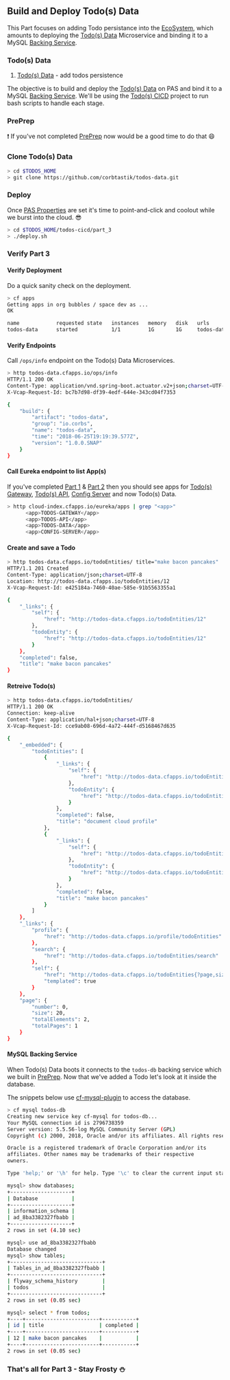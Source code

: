 ## Build and Deploy Todo(s) Data  

This Part focuses on adding Todo persistance into the [EcoSystem](/README.md), which amounts to deploying the [Todo(s) Data](https://github.com/corbtastik/todos-data) Microservice and binding it to a MySQL [Backing Service](https://12factor.net/backing-services).

### Todo(s) Data

1. [Todo(s) Data](https://github.com/corbtastik/todos-data) - add todos persistence  

The objective is to build and deploy the [Todo(s) Data](#todos-data) on PAS and bind it to a MySQL [Backing Service](https://12factor.net/backing-services).  We'll be using the [Todo(s) CICD](https://github.com/corbtastik/todos-cicd) project to run bash scripts to handle each stage.

### PrePrep

:heavy_exclamation_mark: If you've not completed [PrePrep](https://github.com/corbtastik/todos-ecosystem/blob/master/PREPREP.md) now would be a good time to do that :smile:

### Clone Todo(s) Data  

```bash
> cd $TODOS_HOME
> git clone https://github.com/corbtastik/todos-data.git
```

### Deploy  

Once [PAS Properties](/PREPREP.md#pas-properties) are set it's time to point-and-click and coolout while we burst into the cloud. :sunglasses:

```bash
> cd $TODOS_HOME/todos-cicd/part_3
> ./deploy.sh
```

### Verify Part 3

#### Verify Deployment  

Do a quick sanity check on the deployment.

```bash
> cf apps
Getting apps in org bubbles / space dev as ...
OK

name            requested state   instances   memory   disk   urls
todos-data      started           1/1         1G       1G     todos-data.cfapps.io
```

#### Verify Endpoints  

Call ``/ops/info`` endpoint on the Todo(s) Data Microservices.

```bash
> http todos-data.cfapps.io/ops/info  
HTTP/1.1 200 OK
Content-Type: application/vnd.spring-boot.actuator.v2+json;charset=UTF-8
X-Vcap-Request-Id: bc7b7d98-df39-4edf-644e-343cd04f7353

{
    "build": {
        "artifact": "todos-data",
        "group": "io.corbs",
        "name": "todos-data",
        "time": "2018-06-25T19:19:39.577Z",
        "version": "1.0.0.SNAP"
    }
}
```

#### Call Eureka endpoint to list App(s)

If you've completed [Part 1](/PART_1.md) & [Part 2](/PART_2.md) then you should see apps for [Todo(s) Gateway](https://github.com/corbtastik/todos-gateway), [Todo(s) API](https://github.com/corbtastik/todos-api), [Config Server](https://github.com/corbtastik/config-server) and now Todo(s) Data.

```bash
> http cloud-index.cfapps.io/eureka/apps | grep "<app>"
      <app>TODOS-GATEWAY</app>
      <app>TODOS-API</app>
      <app>TODOS-DATA</app>
      <app>CONFIG-SERVER</app>
```

#### Create and save a Todo

```bash
> http todos-data.cfapps.io/todoEntities/ title="make bacon pancakes"
HTTP/1.1 201 Created
Content-Type: application/json;charset=UTF-8
Location: http://todos-data.cfapps.io/todoEntities/12
X-Vcap-Request-Id: e425184a-7460-40ae-585e-91b5563355a1

{
    "_links": {
        "self": {
            "href": "http://todos-data.cfapps.io/todoEntities/12"
        },
        "todoEntity": {
            "href": "http://todos-data.cfapps.io/todoEntities/12"
        }
    },
    "completed": false,
    "title": "make bacon pancakes"
}
```  

#### Retreive Todo(s)  

```bash
> http todos-data.cfapps.io/todoEntities/ 
HTTP/1.1 200 OK
Connection: keep-alive
Content-Type: application/hal+json;charset=UTF-8
X-Vcap-Request-Id: cce9ab08-696d-4a72-444f-d5168467d635

{
    "_embedded": {
        "todoEntities": [
            {
                "_links": {
                    "self": {
                        "href": "http://todos-data.cfapps.io/todoEntities/2"
                    },
                    "todoEntity": {
                        "href": "http://todos-data.cfapps.io/todoEntities/2"
                    }
                },
                "completed": false,
                "title": "document cloud profile"
            },
            {
                "_links": {
                    "self": {
                        "href": "http://todos-data.cfapps.io/todoEntities/12"
                    },
                    "todoEntity": {
                        "href": "http://todos-data.cfapps.io/todoEntities/12"
                    }
                },
                "completed": false,
                "title": "make bacon pancakes"
            }
        ]
    },
    "_links": {
        "profile": {
            "href": "http://todos-data.cfapps.io/profile/todoEntities"
        },
        "search": {
            "href": "http://todos-data.cfapps.io/todoEntities/search"
        },
        "self": {
            "href": "http://todos-data.cfapps.io/todoEntities{?page,size,sort}",
            "templated": true
        }
    },
    "page": {
        "number": 0,
        "size": 20,
        "totalElements": 2,
        "totalPages": 1
    }
}
```

#### MySQL Backing Service

When Todo(s) Data boots it connects to the ``todos-db`` backing service which we built in [PrePrep](/PREPREP.md).  Now that we've added a Todo let's look at it inside the database.

The snippets below use [cf-mysql-plugin](https://github.com/andreasf/cf-mysql-plugin) to access the database.

```bash
> cf mysql todos-db
Creating new service key cf-mysql for todos-db...
Your MySQL connection id is 2796738359
Server version: 5.5.56-log MySQL Community Server (GPL)
Copyright (c) 2000, 2018, Oracle and/or its affiliates. All rights reserved.

Oracle is a registered trademark of Oracle Corporation and/or its
affiliates. Other names may be trademarks of their respective
owners.

Type 'help;' or '\h' for help. Type '\c' to clear the current input statement.

mysql> show databases;
+--------------------+
| Database           |
+--------------------+
| information_schema |
| ad_8ba3382327fbabb |
+--------------------+
2 rows in set (4.10 sec)

mysql> use ad_8ba3382327fbabb
Database changed
mysql> show tables;
+------------------------------+
| Tables_in_ad_8ba3382327fbabb |
+------------------------------+
| flyway_schema_history        |
| todos                        |
+------------------------------+
2 rows in set (0.05 sec)

mysql> select * from todos;
+----+------------------------+-----------+
| id | title                  | completed |
+----+------------------------+-----------+
| 12 | make bacon pancakes    |           |
+----+------------------------+-----------+
2 rows in set (0.05 sec)

```

### That's all for Part 3 - Stay Frosty :snowman:
